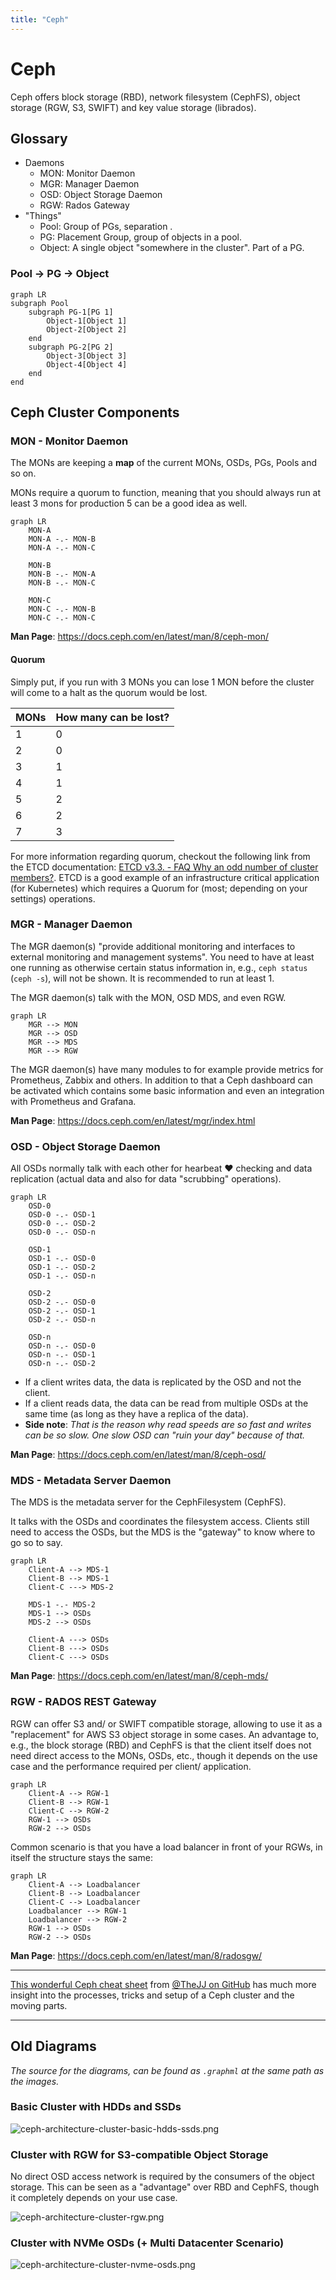 ```yaml
---
title: "Ceph"
---
```


# Ceph

Ceph offers block storage (RBD), network filesystem (CephFS), object storage (RGW, S3, SWIFT) and key value storage (librados).

## Glossary

* Daemons
    * MON: Monitor Daemon
    * MGR: Manager Daemon
    * OSD: Object Storage Daemon
    * RGW: Rados Gateway
* "Things"
    * Pool: Group of PGs, separation .
    * PG: Placement Group, group of objects in a pool.
    * Object: A single object "somewhere in the cluster". Part of a PG.

### Pool -> PG -> Object

```mermaid
graph LR
subgraph Pool
    subgraph PG-1[PG 1]
        Object-1[Object 1]
        Object-2[Object 2]
    end
    subgraph PG-2[PG 2]
        Object-3[Object 3]
        Object-4[Object 4]
    end
end
```

## Ceph Cluster Components

### MON - Monitor Daemon

The MONs are keeping a **map** of the current MONs, OSDs, PGs, Pools and so on.

MONs require a quorum to function, meaning that you should always run at least 3 mons for production 5 can be a good idea as well.

```mermaid
graph LR
    MON-A
    MON-A -.- MON-B
    MON-A -.- MON-C

    MON-B
    MON-B -.- MON-A
    MON-B -.- MON-C

    MON-C
    MON-C -.- MON-B
    MON-C -.- MON-C
```

**Man Page**: https://docs.ceph.com/en/latest/man/8/ceph-mon/

#### Quorum

Simply put, if you run with 3 MONs you can lose 1 MON before the cluster will come to a halt as the quorum would be lost.

| MONs | How many can be lost? |
| ---- | --------------------- |
| 1    | 0                     |
| 2    | 0                     |
| 3    | 1                     |
| 4    | 1                     |
| 5    | 2                     |
| 6    | 2                     |
| 7    | 3                     |

For more information regarding quorum, checkout the following link from the ETCD documentation: [ETCD v3.3. - FAQ Why an odd number of cluster members?](https://etcd.io/docs/v3.3/faq/#why-an-odd-number-of-cluster-members).
ETCD is a good example of an infrastructure critical application (for Kubernetes) which requires a Quorum for (most; depending on your settings) operations.

### MGR - Manager Daemon

The MGR daemon(s) "provide additional monitoring and interfaces to external monitoring and management systems". You need to have at least one running as otherwise certain status information in, e.g., `ceph status` (`ceph -s`), will not be shown.
It is recommended to run at least 1.

The MGR daemon(s) talk with the MON, OSD MDS, and even RGW.

```mermaid
graph LR
    MGR --> MON
    MGR --> OSD
    MGR --> MDS
    MGR --> RGW
```

The MGR daemon(s) have many modules to for example provide metrics for Prometheus, Zabbix and others. In addition to that a Ceph dashboard can be activated which contains some basic information and even an integration with Prometheus and Grafana.

**Man Page**: https://docs.ceph.com/en/latest/mgr/index.html

### OSD - Object Storage Daemon

All OSDs normally talk with each other for hearbeat :heart: checking and data replication (actual data and also for data "scrubbing" operations).

```mermaid
graph LR
    OSD-0
    OSD-0 -.- OSD-1
    OSD-0 -.- OSD-2
    OSD-0 -.- OSD-n

    OSD-1
    OSD-1 -.- OSD-0
    OSD-1 -.- OSD-2
    OSD-1 -.- OSD-n

    OSD-2
    OSD-2 -.- OSD-0
    OSD-2 -.- OSD-1
    OSD-2 -.- OSD-n

    OSD-n
    OSD-n -.- OSD-0
    OSD-n -.- OSD-1
    OSD-n -.- OSD-2
```

* If a client writes data, the data is replicated by the OSD and not the client.
* If a client reads data, the data can be read from multiple OSDs at the same time (as long as they have a replica of the data).
* **Side note**: _That is the reason why read speeds are so fast and writes can be so slow. One slow OSD can "ruin your day" because of that._

**Man Page**: https://docs.ceph.com/en/latest/man/8/ceph-osd/

### MDS - Metadata Server Daemon

The MDS is the metadata server for the CephFilesystem (CephFS).

It talks with the OSDs and coordinates the filesystem access. Clients still need to access the OSDs, but the MDS is the "gateway" to know where to go so to say.

```mermaid
graph LR
    Client-A --> MDS-1
    Client-B --> MDS-1
    Client-C ---> MDS-2

    MDS-1 -.- MDS-2
    MDS-1 --> OSDs
    MDS-2 --> OSDs

    Client-A ---> OSDs
    Client-B ---> OSDs
    Client-C ---> OSDs
```

**Man Page**: https://docs.ceph.com/en/latest/man/8/ceph-mds/

### RGW - RADOS REST Gateway

RGW can offer S3 and/ or SWIFT compatible storage, allowing to use it as a "replacement" for AWS S3 object storage in some cases.
An advantage to, e.g., the block storage (RBD) and CephFS is that the client itself does not need direct access to the MONs, OSDs, etc., though it depends on the use case and the performance required per client/ application.

```mermaid
graph LR
    Client-A --> RGW-1
    Client-B --> RGW-1
    Client-C --> RGW-2
    RGW-1 --> OSDs
    RGW-2 --> OSDs
```

Common scenario is that you have a load balancer in front of your RGWs, in itself the structure stays the same:

```mermaid
graph LR
    Client-A --> Loadbalancer
    Client-B --> Loadbalancer
    Client-C --> Loadbalancer
    Loadbalancer --> RGW-1
    Loadbalancer --> RGW-2
    RGW-1 --> OSDs
    RGW-2 --> OSDs
```

**Man Page**: https://docs.ceph.com/en/latest/man/8/radosgw/

***

[This wonderful Ceph cheat sheet](https://github.com/TheJJ/ceph-cheatsheet) from [@TheJJ on GitHub](https://github.com/TheJJ) has much more insight into the processes, tricks and setup of a Ceph cluster and the moving parts.

***

## Old Diagrams

_The source for the diagrams, can be found as `.graphml` at the same path as the images._

### Basic Cluster with HDDs and SSDs

![ceph-architecture-cluster-basic-hdds-ssds.png](/docs/storage/ceph/architecture/ceph-architecture-cluster-basic-hdds-ssds.png)

### Cluster with RGW for S3-compatible Object Storage

No direct OSD access network is required by the consumers of the object storage.
This can be seen as a "advantage" over RBD and CephFS, though it completely depends on your use case.

![ceph-architecture-cluster-rgw.png](/docs/storage/ceph/architecture/ceph-architecture-cluster-rgw.png)

### Cluster with NVMe OSDs (+ Multi Datacenter Scenario)

![ceph-architecture-cluster-nvme-osds.png](/docs/storage/ceph/architecture/ceph-architecture-cluster-nvme-osds.png)
